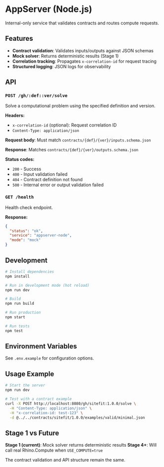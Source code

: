 # AppServer (Node.js)

Internal-only service that validates contracts and routes compute requests.

## Features

- **Contract validation**: Validates inputs/outputs against JSON schemas
- **Mock solver**: Returns deterministic results (Stage 1)
- **Correlation tracking**: Propagates `x-correlation-id` for request tracing
- **Structured logging**: JSON logs for observability

## API

### `POST /gh/:def::ver/solve`

Solve a computational problem using the specified definition and version.

**Headers:**
- `x-correlation-id` (optional): Request correlation ID
- `Content-Type: application/json`

**Request body**: Must match `contracts/{def}/{ver}/inputs.schema.json`

**Response**: Matches `contracts/{def}/{ver}/outputs.schema.json`

**Status codes:**
- `200` - Success
- `400` - Input validation failed
- `404` - Contract definition not found
- `500` - Internal error or output validation failed

### `GET /health`

Health check endpoint.

**Response:**
```json
{
  "status": "ok",
  "service": "appserver-node",
  "mode": "mock"
}
```

## Development

```bash
# Install dependencies
npm install

# Run in development mode (hot reload)
npm run dev

# Build
npm run build

# Run production
npm start

# Run tests
npm test
```

## Environment Variables

See `.env.example` for configuration options.

## Usage Example

```bash
# Start the server
npm run dev

# Test with a contract example
curl -X POST http://localhost:8080/gh/sitefit:1.0.0/solve \
  -H "Content-Type: application/json" \
  -H "x-correlation-id: test-123" \
  -d @../../contracts/sitefit/1.0.0/examples/valid/minimal.json
```

## Stage 1 vs Future

**Stage 1 (current)**: Mock solver returns deterministic results
**Stage 4+**: Will call real Rhino.Compute when `USE_COMPUTE=true`

The contract validation and API structure remain the same.

